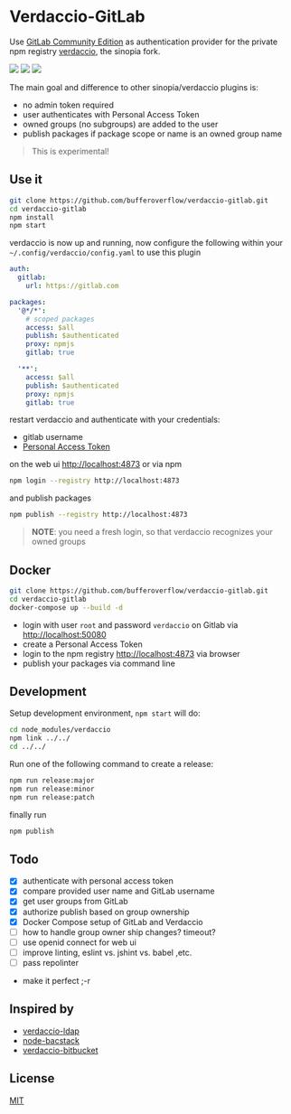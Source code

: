 # Verdaccio-GitLab

Use [GitLab Community Edition](https://gitlab.com/gitlab-org/gitlab-ce)
as authentication provider for the private npm registry
[verdaccio](https://github.com/verdaccio/verdaccio), the sinopia fork.

[![](https://badge.fury.io/js/verdaccio-gitlab.svg)](http://badge.fury.io/js/verdaccio-gitlab)
[![](https://travis-ci.org/bufferoverflow/verdaccio-gitlab.svg?branch=master)](https://travis-ci.org/bufferoverflow/verdaccio-gitlab)
[![](https://david-dm.org/bufferoverflow/verdaccio-gitlab/status.svg)](https://david-dm.org/bufferoverflow/verdaccio-gitlab)

The main goal and difference to other sinopia/verdaccio plugins is:

- no admin token required
- user authenticates with Personal Access Token
- owned groups (no subgroups) are added to the user
- publish packages if package scope or name is an owned group name

> This is experimental!

## Use it

```sh
git clone https://github.com/bufferoverflow/verdaccio-gitlab.git
cd verdaccio-gitlab
npm install
npm start
```

verdaccio is now up and running, now configure the following within
your `~/.config/verdaccio/config.yaml` to use this plugin

```yaml
auth:
  gitlab:
    url: https://gitlab.com

packages:
  '@*/*':
    # scoped packages
    access: $all
    publish: $authenticated
    proxy: npmjs
    gitlab: true

  '**':
    access: $all
    publish: $authenticated
    proxy: npmjs
    gitlab: true
```

restart verdaccio and authenticate with your credentials:

- gitlab username
- [Personal Access Token](https://gitlab.com/profile/personal_access_tokens)

on the web ui [http://localhost:4873](http://localhost:4873) or via npm

```sh
npm login --registry http://localhost:4873
```

and publish packages

```sh
npm publish --registry http://localhost:4873
```

> **NOTE**: you need a fresh login, so that verdaccio recognizes your owned groups

## Docker

```sh
git clone https://github.com/bufferoverflow/verdaccio-gitlab.git
cd verdaccio-gitlab
docker-compose up --build -d
```

- login with user `root` and password `verdaccio` on Gitlab via [http://localhost:50080](http://localhost:50080)
- create a Personal Access Token
- login to the npm registry [http://localhost:4873](http://localhost:4873) via browser
- publish your packages via command line

## Development

Setup development environment, `npm start` will do:

```sh
cd node_modules/verdaccio
npm link ../../
cd ../../
```

Run one of the following command to create a release:

```sh
npm run release:major
npm run release:minor
npm run release:patch
```

finally run

```sh
npm publish
```

## Todo

- [x] authenticate with personal access token
- [x] compare provided user name and GitLab username
- [x] get user groups from GitLab
- [x] authorize publish based on group ownership
- [x] Docker Compose setup of GitLab and Verdaccio
- [ ] how to handle group owner ship changes? timeout?
- [ ] use openid connect for web ui
- [ ] improve linting, eslint vs. jshint vs. babel ,etc.
- [ ] pass repolinter
- make it perfect ;-r

## Inspired by

- [verdaccio-ldap](https://github.com/Alexandre-io/verdaccio-ldap)
- [node-bacstack](https://github.com/fh1ch/node-bacstack)
- [verdaccio-bitbucket](https://github.com/idangozlan/verdaccio-bitbucket)

## License

[MIT](https://spdx.org/licenses/MIT)
